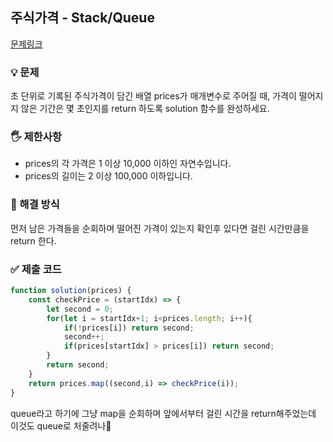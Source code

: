 ## 주식가격 - Stack/Queue
[문제링크](https://school.programmers.co.kr/learn/courses/30/lessons/42584)

### 💡 문제

초 단위로 기록된 주식가격이 담긴 배열 prices가 매개변수로 주어질 때, 가격이 떨어지지 않은 기간은 몇 초인지를 return 하도록 solution 함수를 완성하세요.

### 🖐️ 제한사항
- prices의 각 가격은 1 이상 10,000 이하인 자연수입니다.
- prices의 길이는 2 이상 100,000 이하입니다.


### 🥸 해결 방식
먼저 남은 가격들을 순회하며 떨어진 가격이 있는지 확인후 있다면 걸린 시간만큼을 return 한다.

### ✅ 제출 코드
```javascript
function solution(prices) {
    const checkPrice = (startIdx) => {
        let second = 0;
        for(let i = startIdx+1; i<prices.length; i++){
            if(!prices[i]) return second;
            second++;
            if(prices[startIdx] > prices[i]) return second;
        }
        return second;
    }
    return prices.map((second,i) => checkPrice(i));
}
```
queue라고 하기에 그냥 map을 순회하며 앞에서부터 걸린 시간을 return해주었는데 이것도 queue로 처줄려나🧐






